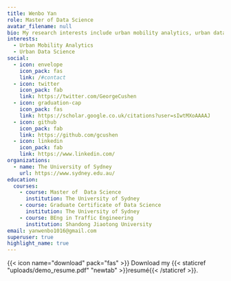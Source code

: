 ```yaml
---
title: Wenbo Yan
role: Master of Data Science
avatar_filename: null
bio: My research interests include urban mobility analytics, urban data science
interests:
  - Urban Mobility Analytics
  - Urban Data Science
social:
  - icon: envelope
    icon_pack: fas
    link: /#contact
  - icon: twitter
    icon_pack: fab
    link: https://twitter.com/GeorgeCushen
  - icon: graduation-cap
    icon_pack: fas
    link: https://scholar.google.co.uk/citations?user=sIwtMXoAAAAJ
  - icon: github
    icon_pack: fab
    link: https://github.com/gcushen
  - icon: linkedin
    icon_pack: fab
    link: https://www.linkedin.com/
organizations:
  - name: The University of Sydney
    url: https://www.sydney.edu.au/
education:
  courses:
    - course: Master of  Data Science
      institution: The University of Sydney
    - course: Graduate Certificate of Data Science
      institution: The University of Sydney
    - course: BEng in Traffic Engineering
      institution: Shandong Jiaotong University
email: yanwenbo1016@gmail.com
superuser: true
highlight_name: true
---
```



{{< icon name="download" pack="fas" >}} Download my {{< staticref "uploads/demo_resume.pdf" "newtab" >}}resumé{{< /staticref >}}.